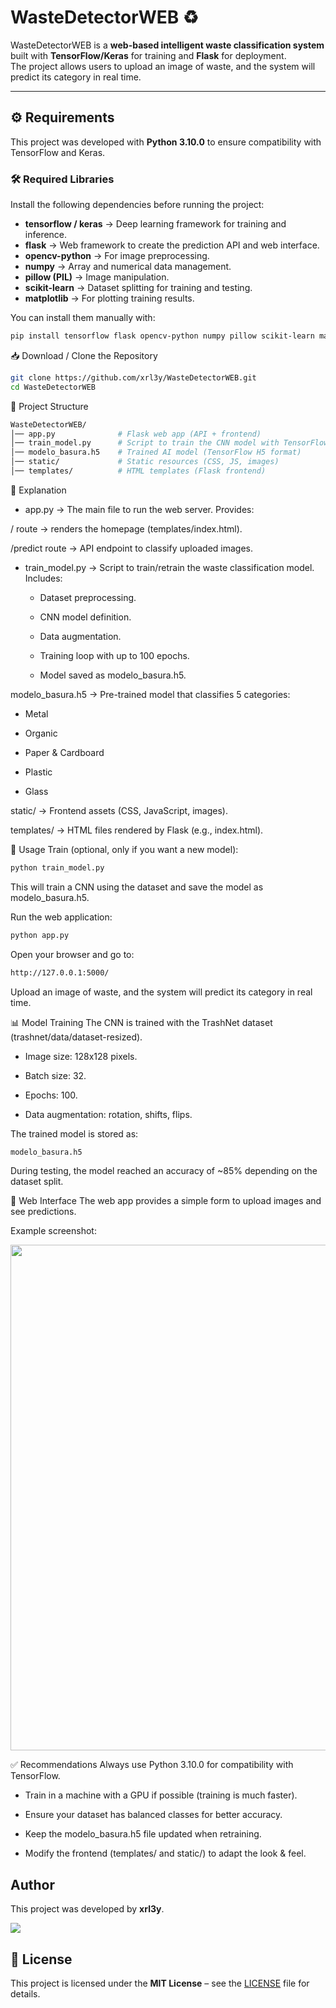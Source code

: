 # WasteDetectorWEB ♻️

WasteDetectorWEB is a **web-based intelligent waste classification system** built with **TensorFlow/Keras** for training and **Flask** for deployment.  
The project allows users to upload an image of waste, and the system will predict its category in real time.  

---

## ⚙️ Requirements

This project was developed with **Python 3.10.0** to ensure compatibility with TensorFlow and Keras.  

### 🛠️ Required Libraries

Install the following dependencies before running the project:

- **tensorflow / keras** → Deep learning framework for training and inference.  
- **flask** → Web framework to create the prediction API and web interface.  
- **opencv-python** → For image preprocessing.  
- **numpy** → Array and numerical data management.  
- **pillow (PIL)** → Image manipulation.  
- **scikit-learn** → Dataset splitting for training and testing.  
- **matplotlib** → For plotting training results.  

You can install them manually with:

```bash
pip install tensorflow flask opencv-python numpy pillow scikit-learn matplotlib
```

📥 Download / Clone the Repository

```bash
git clone https://github.com/xrl3y/WasteDetectorWEB.git
cd WasteDetectorWEB
```

📂 Project Structure

```bash
WasteDetectorWEB/
│── app.py              # Flask web app (API + frontend)
│── train_model.py      # Script to train the CNN model with TensorFlow/Keras
│── modelo_basura.h5    # Trained AI model (TensorFlow H5 format)
│── static/             # Static resources (CSS, JS, images)
│── templates/          # HTML templates (Flask frontend)
```

🔎 Explanation

- app.py → The main file to run the web server. Provides:

/ route → renders the homepage (templates/index.html).

/predict route → API endpoint to classify uploaded images.

- train_model.py → Script to train/retrain the waste classification model. Includes:

   - Dataset preprocessing.

  - CNN model definition.

  - Data augmentation.

  - Training loop with up to 100 epochs.

  - Model saved as modelo_basura.h5.

modelo_basura.h5 → Pre-trained model that classifies 5 categories:

- Metal

- Organic

- Paper & Cardboard

- Plastic

- Glass

static/ → Frontend assets (CSS, JavaScript, images).

templates/ → HTML files rendered by Flask (e.g., index.html).

🚀 Usage
Train (optional, only if you want a new model):

```bash
python train_model.py
```

This will train a CNN using the dataset and save the model as modelo_basura.h5.

Run the web application:

```bash
python app.py
```
Open your browser and go to:

```bash
http://127.0.0.1:5000/
```

Upload an image of waste, and the system will predict its category in real time.

📊 Model Training
The CNN is trained with the TrashNet dataset (trashnet/data/dataset-resized).

- Image size: 128x128 pixels.

- Batch size: 32.

- Epochs: 100.

- Data augmentation: rotation, shifts, flips.

The trained model is stored as:

```bash
modelo_basura.h5
```
During testing, the model reached an accuracy of ~85% depending on the dataset split.

🎨 Web Interface
The web app provides a simple form to upload images and see predictions.

Example screenshot:



<p align="center"> <img width="1252" height="809" alt="image" src="https://github.com/user-attachments/assets/ac648bb7-55a5-462f-bcd1-5bdb854e2cba" /> </p>

✅ Recommendations
Always use Python 3.10.0 for compatibility with TensorFlow.

- Train in a machine with a GPU if possible (training is much faster).

- Ensure your dataset has balanced classes for better accuracy.

- Keep the modelo_basura.h5 file updated when retraining.

- Modify the frontend (templates/ and static/) to adapt the look & feel.

## Author

This project was developed by **xrl3y**.

<img src="https://user-images.githubusercontent.com/73097560/115834477-dbab4500-a447-11eb-908a-139a6edaec5c.gif">



## 📜 License

This project is licensed under the **MIT License** – see the [LICENSE](LICENSE) file for details.

